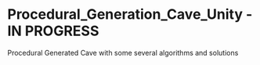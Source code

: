 # Procedural_Generation_Cave_Unity - IN PROGRESS
 Procedural Generated Cave with some several algorithms and solutions
